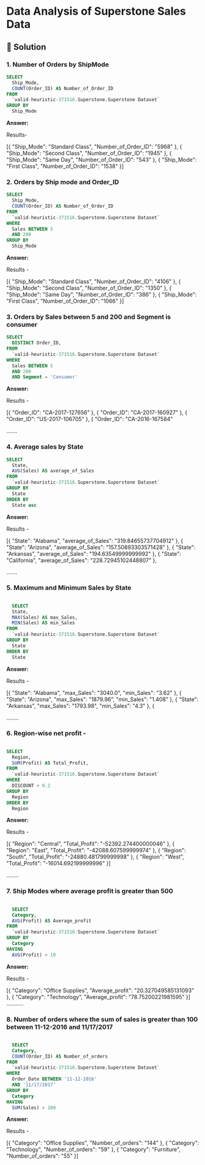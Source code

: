 # Data Analysis of Superstone Sales Data

## 📌 Solution

  

  
### 1. Number of Orders by ShipMode


````sql
SELECT
  Ship_Mode,
  COUNT(Order_ID) AS Number_of_Order_ID
FROM
  `valid-heuristic-371516.Superstone.Superstone Dataset`
GROUP BY
  Ship_Mode
````

**Answer:**



Results-

[{
  "Ship_Mode": "Standard Class",
  "Number_of_Order_ID": "5968"
}, {
  "Ship_Mode": "Second Class",
  "Number_of_Order_ID": "1945"
}, {
  "Ship_Mode": "Same Day",
  "Number_of_Order_ID": "543"
}, {
  "Ship_Mode": "First Class",
  "Number_of_Order_ID": "1538"
}]





### 2. Orders by Ship mode and Order_ID
  
````sql
SELECT
  Ship_Mode,
  COUNT(Order_ID) AS Number_of_Order_ID
FROM
  `valid-heuristic-371516.Superstone.Superstone Dataset`
WHERE
  Sales BETWEEN 5
  AND 200
GROUP BY
  Ship_Mode
````


**Answer:**

Results -
  
[{
  "Ship_Mode": "Standard Class",
  "Number_of_Order_ID": "4106"
}, {
  "Ship_Mode": "Second Class",
  "Number_of_Order_ID": "1350"
}, {
  "Ship_Mode": "Same Day",
  "Number_of_Order_ID": "386"
}, {
  "Ship_Mode": "First Class",
  "Number_of_Order_ID": "1066"
}]




### 3. Orders by Sales between 5 and 200 and Segment is consumer
  
````sql
SELECT
  DISTINCT Order_ID,
FROM
  `valid-heuristic-371516.Superstone.Superstone Dataset`
WHERE
  Sales BETWEEN 5
  AND 200
  AND Segment = 'Consumer'
````

**Answer:**


Results -

[{
  "Order_ID": "CA-2017-127656"
}, {
  "Order_ID": "CA-2017-160927"
}, {
  "Order_ID": "US-2017-106705"
}, {
  "Order_ID": "CA-2016-167584"

  .......




### 4. Average sales by State


````sql
SELECT
  State,
  AVG(Sales) AS average_of_Sales
FROM
  `valid-heuristic-371516.Superstone.Superstone Dataset`
GROUP BY
  State
ORDER BY
  State asc

````


**Answer:**


  Results - 

  [{
  "State": "Alabama",
  "average_of_Sales": "319.84655737704912"
}, {
  "State": "Arizona",
  "average_of_Sales": "157.50893303571428"
}, {
  "State": "Arkansas",
  "average_of_Sales": "194.63549999999992"
}, {
  "State": "California",
  "average_of_Sales": "228.72945102448807"
}, 

  .......




### 5. Maximum and Minimum Sales by State

````sql

  SELECT
  State,
  MAX(Sales) AS max_Sales,
  MIN(Sales) AS min_Sales
FROM
  `valid-heuristic-371516.Superstone.Superstone Dataset`
GROUP BY
  State
ORDER BY
  State
````

**Answer:**


Results - 

  [{
  "State": "Alabama",
  "max_Sales": "3040.0",
  "min_Sales": "3.62"
}, {
  "State": "Arizona",
  "max_Sales": "1879.96",
  "min_Sales": "1.408"
}, {
  "State": "Arkansas",
  "max_Sales": "1793.98",
  "min_Sales": "4.3"
}, {

  ........


  

### 6. Region-wise net profit - 
  

````sql

SELECT
  Region,
  SUM(Profit) AS Total_Profit,
FROM
  `valid-heuristic-371516.Superstone.Superstone Dataset`
WHERE
  DISCOUNT > 0.2
GROUP BY
  Region
ORDER BY
  Region
````

**Answer:**


  Results - 

  [{
  "Region": "Central",
  "Total_Profit": "-52392.274400000046"
}, {
  "Region": "East",
  "Total_Profit": "-42088.607599999974"
}, {
  "Region": "South",
  "Total_Profit": "-24880.481799999998"
}, {
  "Region": "West",
  "Total_Profit": "-16014.692199999996"
}]

........


  
  
### 7. Ship Modes where average profit is greater than 500

````sql

  SELECT
  Category,
  AVG(Profit) AS Average_profit
FROM
  `valid-heuristic-371516.Superstone.Superstone Dataset`
GROUP BY
  Category
HAVING
  AVG(Profit) > 10
  ````

**Answer:**


  Results - 


[{
  "Category": "Office Supplies",
  "Average_profit": "20.327049585131093"
}, {
  "Category": "Technology",
  "Average_profit": "78.75200221981595"
}]
...........

  

  
  ### 8. Number of orders where the sum of sales is greater than 100 between 11-12-2016 and 11/17/2017
  
````sql

  SELECT
  Category,
  COUNT(Order_ID) AS Number_of_orders
FROM
  `valid-heuristic-371516.Superstone.Superstone Dataset`
WHERE
  Order_Date BETWEEN '11-12-2016'
  AND '11/17/2017'
GROUP BY
  Category
HAVING
  SUM(Sales) > 100
````


**Answer:**


  Results -


[{
  "Category": "Office Supplies",
  "Number_of_orders": "144"
}, {
  "Category": "Technology",
  "Number_of_orders": "59"
}, {
  "Category": "Furniture",
  "Number_of_orders": "55"
}]



  




  


